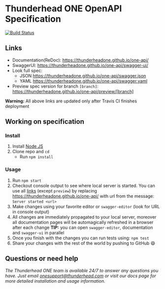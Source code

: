 # Thunderhead ONE OpenAPI Specification
[![Build Status](https://travis-ci.com/thunderheadone/one-api.svg?branch=master)](https://travis-ci.com/thunderheadone/one-api)

## Links

- Documentation(ReDoc): https://thunderheadone.github.io/one-api/
- SwaggerUI: https://thunderheadone.github.io/one-api/swagger-ui/
- Look full spec:
    + JSON https://thunderheadone.github.io/one-api/swagger.json
    + YAML https://thunderheadone.github.io/one-api/swagger.yaml
- Preview spec version for branch `[branch]`: https://thunderheadone.github.io/one-api/preview/[branch]

**Warning:** All above links are updated only after Travis CI finishes deployment

## Working on specification
### Install

1. Install [Node JS](https://nodejs.org/)
2. Clone repo and `cd`
    + Run `npm install`

### Usage

1. Run `npm start`
2. Checkout console output to see where local server is started. You can use all [links](#links) (except `preview`) by replacing https://thunderheadone.github.io/one-api/ with url from the message: `Server started <url>`
3. Make changes using your favorite editor or `swagger-editor` (look for URL in console output)
4. All changes are immediately propagated to your local server, moreover all documentation pages will be automagically refreshed in a browser after each change
**TIP:** you can open `swagger-editor`, documentation and `swagger-ui` in parallel
5. Once you finish with the changes you can run tests using: `npm test`
6. Share your changes with the rest of the world by pushing to GitHub :smile:

## Questions or need help

_The Thunderhead ONE team is available 24/7 to answer any questions you have. Just email onesupport@thunderhead.com or visit our docs page for more detailed installation and usage information._
